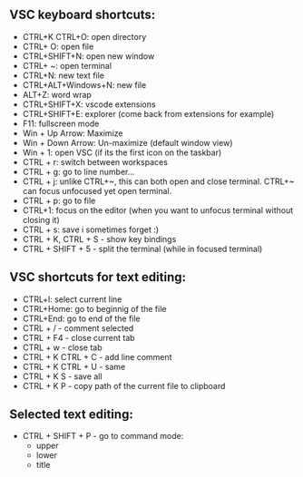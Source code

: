 ## VSC keyboard shortcuts:
- CTRL+K CTRL+O: open directory
- CTRL+ O: open file
- CTRL+SHIFT+N: open new window
- CTRL+ ~: open terminal
- CTRL+N: new text file
- CTRL+ALT+Windows+N: new file
- ALT+Z: word wrap
- CTRL+SHIFT+X: vscode extensions
- CTRL+SHIFT+E: explorer (come back from extensions for example)
- F11: fullscreen mode
- Win + Up Arrow: Maximize
- Win + Down Arrow: Un-maximize (default window view)
- Win + 1: open VSC (if its the first icon on the taskbar)
- CTRL + r: switch between workspaces
- CTRL + g: go to line number...
- CTRL + j: unlike CTRL+\~, this can both open and close terminal. CTRL+\~ can focus unfocused yet open terminal.
- CTRL + p: go to file
- CTRL+1: focus on the editor (when you want to unfocus terminal without closing it)
- CTRL + s: save i sometimes forget :)
- CTRL + K, CTRL + S - show key bindings 
- CTRL + SHIFT + 5 - split the terminal (while in focused terminal)
## VSC shortcuts for text editing:
- CTRL+l: select current line
- CTRL+Home: go to beginnig of the file
- CTRL+End: go to end of the file
- CTRL + / - comment selected
- CTRL + F4 - close current tab
- CTRL + w - close tab
- CTRL + K CTRL + C - add line comment
- CTRL + K CTRL + U - same
- CTRL + K S - save all
- CTRL + K P - copy path of the current file to clipboard
## Selected text editing:
- CTRL + SHIFT + P - go to command mode:
    - upper
    - lower
    - title